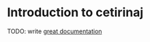 # Introduction to cetirinaj

TODO: write [great documentation](http://jacobian.org/writing/what-to-write/)
